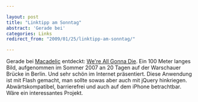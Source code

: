 ```yaml
---

layout: post
title: "Linktipp am Sonntag"
abstract: 'Gerade bei'
categories: Links
redirect_from: "2009/01/25/linktipp-am-sonntag/"

---
```


Gerade bei [Macadelic](http://blog.macadelic.de/das-ende-ist-lang/) entdeckt: [We're All Gonna Die](http://www.simonhoegsberg.com/we_are_all_gonna_die/slider.html). Ein 100 Meter langes Bild, aufgenommen im Sommer 2007 an 20 Tagen auf der Warschauer Brücke in Berlin. Und sehr schön im Internet präsentiert.
Diese Anwendung ist mit Flash gemacht, man sollte sowas aber auch mit jQuery hinkriegen. Abwärtskompatibel, barrierefrei und auch auf dem iPhone betrachtbar. Wäre ein interessantes Projekt.